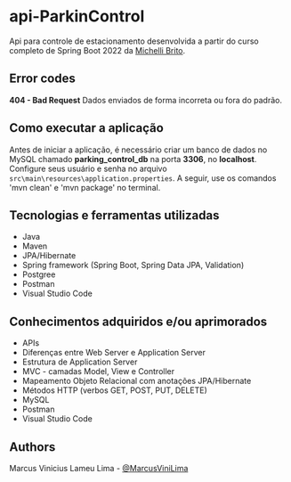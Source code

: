 # api-ParkinControl
Api para controle de estacionamento desenvolvida a partir do curso completo de Spring Boot 2022 da [Michelli Brito](https://youtu.be/LXRU-Z36GEU).
## Error codes
**404 - Bad Request**
Dados enviados de forma incorreta ou fora do padrão.

## Como executar a aplicação
  Antes de iniciar a aplicação, é necessário criar um banco de dados no MySQL chamado **parking_control_db** na porta **3306**, no **localhost**. Configure seus usuário e senha no arquivo `src\main\resources\application.properties`. A seguir, use os comandos 'mvn clean' e 'mvn package' no terminal.
   
## Tecnologias e ferramentas utilizadas
- Java
- Maven
- JPA/Hibernate
- Spring framework (Spring Boot, Spring Data JPA, Validation)
- Postgree
- Postman
- Visual Studio Code

## Conhecimentos adquiridos e/ou aprimorados
- APIs
- Diferenças entre Web Server e Application Server
- Estrutura de Application Server
- MVC - camadas Model, View e Controller
- Mapeamento Objeto Relacional com anotações JPA/Hibernate
- Métodos HTTP (verbos GET, POST, PUT, DELETE)
- MySQL
- Postman
- Visual Studio Code

## Authors
Marcus Vinicius Lameu Lima - [@MarcusViniLima](https://github.com/MarcusViniLima)


